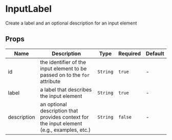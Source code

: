 # InputLabel

Create a label and an optional description for an input element

## Props

<!-- @vuese:InputLabel:props:start -->
|Name|Description|Type|Required|Default|
|---|---|---|---|---|
|id|the identifier of the input element to be passed on to the `for` attribute|`String`|`true`|-|
|label|a label that describes the input element|`String`|`true`|-|
|description|an optional description that provides context for the input element (e.g., examples, etc.)|`String`|`false`|-|

<!-- @vuese:InputLabel:props:end -->


